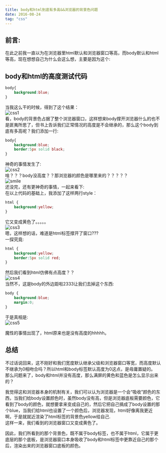 ```yaml
---
title: body和html到底有多高&&浏览器的背景色问题
date: 2016-08-24
tag: "css"
---
```

## 前言:
在此之前我一直以为在浏览器里html默认和浏览器窗口等高，而body默认和html等高，现在想想自己为什么会这么想，主要是因为这个:    

## body和html的高度测试代码
```css
body{
    background:blue;
}
```
当我这么干的时候，得到了这个结果：    
![css1](http://7xl4oh.com1.z0.glb.clouddn.com/gaodu_1.jpg)    
看，body的背景色占据了整个浏览器窗口，这样想来body撑开浏览器什么的也不是匪夷所思了，但书上告诉我们正常情况的高度是不会继承的，那么这个body到底有多高呢？我们添加一行:    
```css
body{
    background:blue;
    border:5px solid black;
}
```
神奇的事情发生了:    
![css2](http://7xl4oh.com1.z0.glb.clouddn.com/test_2.jpg)    
啥？？？body没高度？？那浏览器的颜色是哪里来的？？？？？    
![smile](http://7xl4oh.com1.z0.glb.clouddn.com/bq.jpg)    
还没完，还有更神奇的事情，一起来看下:    
在以上代码的基础上，我添加了这样两行style：    
```css 
html {
    background:yellow;
}
```
它又变成黄色了。。。。。    
![css3](http://7xl4oh.com1.z0.glb.clouddn.com/test_3.jpg)    
嗯，这样想的话，难道是html标签撑开了窗口???   
一探究竟:   
```css
html {
    background:yellow;
    border:5px solid red;
}
```
然后我们看到html仿佛有点高度？？    
![css4](http://7xl4oh.com1.z0.glb.clouddn.com/test_4.jpg)    
当然不，这是body的外边距啦2333让我们去掉这个东西:    
```css
body {
    background:blue;
    margin:0;
}
```
于是真相是:    
![css5](http://7xl4oh.com1.z0.glb.clouddn.com/test_5.jpg)    
    
魔性的事情出现了，html原来也是没有高度的hhhhh。    

## 总结
不过话说回来，这不刚好和我们宽度默认继承父级和浏览器窗口等宽，而高度默认不继承为0相吻合吗？所以html和body标签默认高度为0这点，是毋庸置疑的。    
那么问题来了，body和html并没有高度，那么满屏的黄色和蓝色是怎么显示出来的？    
    
我觉得这和浏览器本身的机制有关，我们可以认为浏览器是一个会“吸收”颜色的东西，当我们给body设置颜色时，虽然body没有高，但是浏览器底板需要颜色，它看到了body的颜色，就想要拿来变成自己的，然后它把自己搞成了body设置的那个blue，当我们给html也设置了一个颜色后，浏览器发现，html好像离我更近啊，于是就就近渲染了html标签的背景色yellow给自己.    
这样一来，我们看到的浏览器窗口又变成黄色了。 
       
因此，我们所看到的那个背景色，既不属于body标签，也不属于html，它属于更底层的那个底板，是浏览器窗口本身吸收了body和html标签中更靠近自己的那个后，渲染出来的浏览器窗口底板的颜色。    


